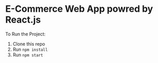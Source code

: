 # E-Commerce Web App powred by React.js 

To Run the Project:
1. Clone this repo
2. Run `npm install`
3. Run `npm start`